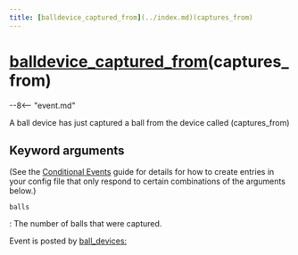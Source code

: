 ```yaml
---
title: [balldevice_captured_from](../index.md)(captures_from)
---
```


# [balldevice_captured_from](../index.md)(captures_from)


--8<-- "event.md"

A ball device has just captured a ball from the device called
(captures_from)

## Keyword arguments

(See the [Conditional Events](overview/conditional.md)
guide for details for how to create entries in your config file that
only respond to certain combinations of the arguments below.)

`balls`

:   The number of balls that were captured.

Event is posted by [ball_devices:](../config/ball_devices.md)
